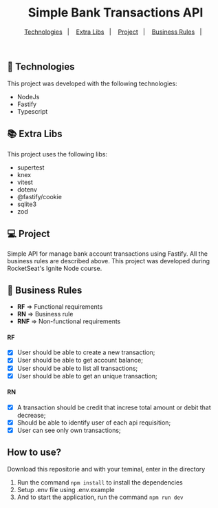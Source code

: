 <h1 align="center">
  Simple Bank Transactions API
</h1>

<p align="center">
  <a href="#-technologies">Technologies</a>&nbsp;&nbsp;&nbsp;|&nbsp;&nbsp;&nbsp;
  <a href="#-extra-libs">Extra Libs</a>&nbsp;&nbsp;&nbsp;|&nbsp;&nbsp;&nbsp;
  <a href="#-project">Project</a>&nbsp;&nbsp;&nbsp;|&nbsp;&nbsp;&nbsp;
  <a href="#-business-rules">Business Rules</a>&nbsp;&nbsp;&nbsp;|&nbsp;&nbsp;&nbsp;
</p>

<br>

## 🚀 Technologies

This project was developed with the following technologies:

- NodeJs
- Fastify
- Typescript

## 📚 Extra Libs

This project uses the following libs:

- supertest
- knex
- vitest
- dotenv
- @fastify/cookie
- sqlite3
- zod

## 💻 Project

Simple API for manage bank account transactions using Fastify. All the business rules are described above. This project was developed during RocketSeat's Ignite Node course.

## 🔖 Business Rules

- **RF** => Functional requirements
- **RN** => Business rule
- **RNF** => Non-functional requirements
#### **RF**

 - [x] User should be able to create a new transaction;
 - [X] User should be able to get account balance;
 - [x] User should be able to list all transactions;
 - [x] User should be able to get an unique transaction;

#### **RN**

 - [x] A transaction should be credit that increse total amount or debit that decrease;
 - [x] Should be able to identify user of each api requisition;
 - [x] User can see only own transactions;

## How to use?

Download this repositorie and with your teminal, enter in the directory

1. Run the command `npm install` to install the dependencies
2. Setup .env file using .env.example
3. And to start the application, run the command `npm run dev`
